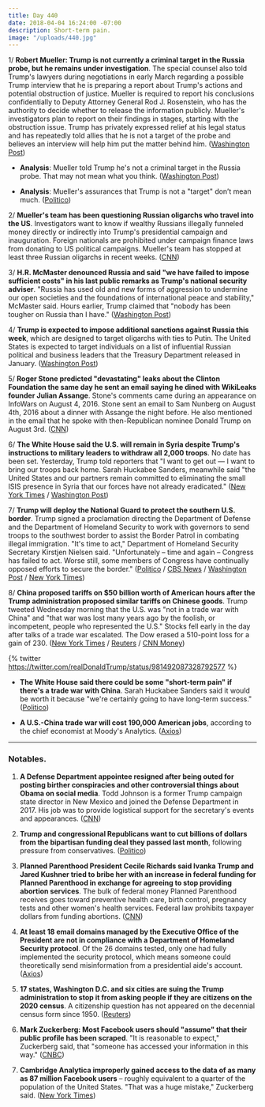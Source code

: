 ```yaml
---
title: Day 440
date: 2018-04-04 16:24:00 -07:00
description: Short-term pain.
image: "/uploads/440.jpg"
---
```


1/ **Robert Mueller: Trump is not currently a criminal target in the Russia probe, but he remains under investigation**. The special counsel also told Trump's lawyers during negotiations in early March regarding a possible Trump interview that he is preparing a report about Trump's actions and potential obstruction of justice. Mueller is required to report his conclusions confidentially to Deputy Attorney General Rod J. Rosenstein, who has the authority to decide whether to release the information publicly. Mueller's investigators plan to report on their findings in stages, starting with the obstruction issue. Trump has privately expressed relief at his legal status and has repeatedly told allies that he is not a target of the probe and believes an interview will help him put the matter behind him. ([Washington Post](https://www.washingtonpost.com/politics/mueller-told-trumps-attorneys-the-president-remains-under-investigation-but-is-not-currently-a-criminal-target/2018/04/03/d7832cf0-36c1-11e8-acd5-35eac230e514_story.html?utm_term=.ef52cd74e17e))

* **Analysis**: Mueller told Trump he's not a criminal target in the Russia probe. That may not mean what you think. ([Washington Post](https://www.washingtonpost.com/news/the-fix/wp/2018/04/04/mueller-told-trump-hes-not-a-criminal-target-but-that-doesnt-mean-his-evidence-against-trump-is-weak/))

* **Analysis**: Mueller's assurances that Trump is not a "target" don’t mean much. ([Politico](https://www.politico.com/story/2018/04/03/trump-mueller-russia-probe-500128))

2/ **Mueller's team has been questioning Russian oligarchs who travel into the US**. Investigators want to know if wealthy Russians illegally funneled money directly or indirectly into Trump's presidential campaign and inauguration. Foreign nationals are prohibited under campaign finance laws from donating to US political campaigns. Mueller's team has stopped at least three Russian oligarchs in recent weeks. ([CNN](https://www.cnn.com/2018/04/04/politics/mueller-special-counsel-investigation-russian-oligarchs/index.html))

3/ **H.R. McMaster denounced Russia and said "we have failed to impose sufficient costs" in his last public remarks as Trump's national security adviser**. "Russia has used old and new forms of aggression to undermine our open societies and the foundations of international peace and stability," McMaster said. Hours earlier, Trump claimed that "nobody has been tougher on Russia than I have." ([Washington Post](https://www.washingtonpost.com/world/national-security/hr-mcmaster-delivers-a-parting-shot-to-russia-as-he-prepares-to-bow-out-as-national-security-adviser/2018/04/04/d48f4df6-37b3-11e8-8fd2-49fe3c675a89_story.html))

4/ **Trump is expected to impose additional sanctions against Russia this week**, which are designed to target oligarchs with ties to Putin. The United States is expected to target individuals on a list of influential Russian political and business leaders that the Treasury Department released in January. ([Washington Post](https://www.washingtonpost.com/world/national-security/trump-administration-to-impose-fresh-sanctions-against-russia/2018/04/04/bc09e0b8-3851-11e8-b57c-9445cc4dfa5e_story.html))

5/ **Roger Stone predicted "devastating" leaks about the Clinton Foundation the same day he sent an email saying he dined with WikiLeaks founder Julian Assange**. Stone's comments came during an appearance on InfoWars on August 4, 2016. Stone sent an email to Sam Nunberg on August 4th, 2016 about a dinner with Assange the night before. He also mentioned in the email that he spoke with then-Republican nominee Donald Trump on August 3rd. ([CNN](https://www.cnn.com/2018/04/04/politics/roger-stone-julian-assange-email-wikileaks/index.html))

6/ **The White House said the U.S. will remain in Syria despite Trump's instructions to military leaders to withdraw all 2,000 troops**. No date has been set. Yesterday, Trump told reporters that "I want to get out — I want to bring our troops back home. Sarah Huckabee Sanders, meanwhile said "the United States and our partners remain committed to eliminating the small ISIS presence in Syria that our forces have not already eradicated." ([New York Times](https://www.nytimes.com/2018/04/04/world/middleeast/trump-syria-troops.html) / [Washington Post](https://www.washingtonpost.com/world/national-security/trump-instructs-military-to-begin-planning-for-withdrawal-from-syria/2018/04/04/1039f420-3811-11e8-8fd2-49fe3c675a89_story.html))

7/ **Trump will deploy the National Guard to protect the southern U.S. border**. Trump signed a proclamation directing the Department of Defense and the Department of Homeland Security to work with governors to send troops to the southwest border to assist the Border Patrol in combating illegal immigration. "It's time to act," Department of Homeland Security Secretary Kirstjen Nielsen said. "Unfortunately – time and again – Congress has failed to act. Worse still, some members of Congress have continually opposed efforts to secure the border." ([Politico](https://www.politico.com/story/2018/04/04/trump-national-guard-border-kirstjen-nielsen-502117) / [CBS News](https://www.cbsnews.com/news/live-white-house-briefing-april-4-2018-live-stream/) / [Washington Post](https://www.washingtonpost.com/politics/trump-to-sign-proclamation-to-send-national-guard-troops-to-the-us-mexico-border/2018/04/04/9f9cd796-3838-11e8-acd5-35eac230e514_story.html) / [New York Times](https://www.nytimes.com/2018/04/04/us/politics/trump-governors-national-guard-border-mexico.html))

8/ **China proposed tariffs on $50 billion worth of American hours after the Trump administration proposed similar tariffs on Chinese goods**. Trump tweeted Wednesday morning that the U.S. was "not in a trade war with China" and "that war was lost many years ago by the foolish, or incompetent, people who represented the U.S." Stocks fell early in the day after talks of a trade war escalated. The Dow erased a 510-point loss for a gain of 230. ([New York Times](https://www.nytimes.com/2018/04/04/business/china-us-tariffs.html) / [Reuters](https://www.reuters.com/article/us-usa-trade-china/u-s-expects-talks-with-china-as-trade-fight-escalates-idUSKCN1HB0G6) / [CNN Money](http://money.cnn.com/2018/04/04/investing/us-stocks-markets-china-tariffs/index.html))

{% twitter https://twitter.com/realDonaldTrump/status/981492087328792577 %}

* **The White House said there could be some "short-term pain" if there's a trade war with China**. Sarah Huckabee Sanders said it would be worth it because "we're certainly going to have long-term success." ([Politico](https://www.politico.com/story/2018/04/04/china-tariffs-us-imports-trump-500163))

* **A U.S.-China trade war will cost 190,000 American jobs**, according to the chief economist at Moody's Analytics. ([Axios](https://www.axios.com/economist-trump-trade-war-will-already-cost-190k-jobs-1522857360-0d8f5f65-8334-45f7-a2e6-d8251d5c5884.html))

---

### Notables.

1. **A Defense Department appointee resigned after being outed for posting birther conspiracies and other controversial things about Obama on social media**. Todd Johnson is a former Trump campaign state director in New Mexico and joined the Defense Department in 2017. His job was to provide logistical support for the secretary's events and appearances. ([CNN](https://www.cnn.com/2018/04/03/politics/trump-dod-appointee-resigns-birther/index.html))

2. **Trump and congressional Republicans want to cut billions of dollars from the bipartisan funding deal they passed last month**, following pressure from conservatives.   ([Politico](https://www.politico.com/story/2018/04/03/budget-omnibus-cuts-trump-kevin-mccarthy-498462))

3. **Planned Parenthood President Cecile Richards said Ivanka Trump and Jared Kushner tried to bribe her with an increase in federal funding for Planned Parenthood in exchange for agreeing to stop providing abortion services**. The bulk of federal money Planned Parenthood receives goes toward preventive health care, birth control, pregnancy tests and other women's health services. Federal law prohibits taxpayer dollars from funding abortions. ([CNN](https://www.cnn.com/2018/04/04/politics/ivanka-trump-planned-parenthood/index.html))

4. **At least 18 email domains managed by the Executive Office of the President are not in compliance with a Department of Homeland Security protocol**. Of the 26 domains tested, only one had fully implemented the security protocol, which means someone could theoretically send misinformation from a presidential aide's account. ([Axios](https://www.axios.com/outgoing-white-house-emails-not-protected-by-verification-system-deafc584-759b-4c8f-969a-3ced8a8059f8.html))

5. **17 states, Washington D.C. and six cities are suing the Trump administration to stop it from asking people if they are citizens on the 2020 census**. A citizenship question has not appeared on the decennial census form since 1950. ([Reuters](https://www.reuters.com/article/us-usa-census/states-cities-sue-u-s-to-block-2020-census-citizenship-question-idUSKCN1HA1WS))

6. **Mark Zuckerberg: Most Facebook users should "assume" that their public profile has been scraped**. "It is reasonable to expect," Zuckerberg said, that "someone has accessed your information in this way." ([CNBC](https://www.cnbc.com/2018/04/04/facebook-most-people-could-have-had-their-public-profile-scraped.html))

7. **Cambridge Analytica improperly gained access to the data of as many as 87 million Facebook users** – roughly equivalent to a quarter of the population of the United States. "That was a huge mistake," Zuckerberg said. ([New York Times](https://www.nytimes.com/2018/04/04/technology/mark-zuckerberg-testify-congress.html))
